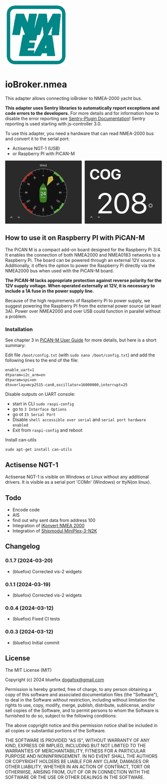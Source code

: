 ![Logo](admin/nmea.png)
# ioBroker.nmea
This adapter allows connecting ioBroker to NMEA-2000 yacht bus.

**This adapter uses Sentry libraries to automatically report exceptions and code errors to the developers.**
For more details and for information how to disable the error reporting see [Sentry-Plugin Documentation](https://github.com/ioBroker/plugin-sentry#plugin-sentry)!
Sentry reporting is used starting with js-controller 3.0.

To use this adapter, you need a hardware that can read NMEA-2000 bus and convert it to the serial port:
- Actisense NGT-1 (USB)
- or Raspberry PI with PiCAN-M

![Widgets](img/widgetExamples.png)

## How to use it on Raspberry PI with PiCAN-M

The PiCAN M is a compact add-on board designed for the Raspberry Pi 3/4.
It enables the connection of both NMEA2000 and NMEA0183 networks to a Raspberry Pi.
The board can be powered through an external 12V source.
Additionally, it offers the option to power the Raspberry Pi directly via the NMEA2000 bus when used with the PiCAN-M board.

**The PiCAN-M lacks appropriate protection against reverse polarity for the 12V supply voltage. When operated externally at 12V, it is necessary to include a 1A fuse in the power supply line.**

Because of the high requirements of Raspberry Pi to power supply, we suggest powering the Raspberry PI from the external power source (at least 3A).
Power over NMEA2000 and over USB could function in parallel without a problem.

### Installation
See chapter 3 in [PiCAN-M User Guide](img/pican-m_UGB_10.pdf) for more details, but here is a short summary:

Edit file `/boot/config.txt` (with `sudo nano /boot/config.txt`) and add the following lines to the end of the file:
```
enable_uart=1
dtparam=i2c_arm=on
dtparam=spi=on
dtoverlay=mcp2515-can0,oscillator=16000000,interrupt=25 
```

Disable outputs on UART console: 
- start in CLI `sudo raspi-config`
- go to `3 Interface Options`
- go ot `I5 Serial Port`
- Disable `shell accessible over serial` and `serial port hardware enabled`
- Exit from `raspi-config` and reboot

Install can-utils
```
sudo apt-get install can-utils
```

## Actisense NGT-1
Actisense NGT-1 is visible on Windows or Linux without any additional drivers. It is visible as a serial port 'COMn' (Windows) or ttyN(on linux).

## Todo
- Encode code
- AIS
- find out why sent data from address 100
- Integration of [iKonvert NMEA 2000](https://digitalyachtamerica.com/product/ikonvert-usb/)
- Integration of [Shipmodul MiniPlex-3-N2K](https://www.shipmodul.com/products.html)

<!--
	### **WORK IN PROGRESS**
-->
## Changelog
### 0.1.7 (2024-03-20)
* (bluefox) Corrected vis-2 widgets

### 0.1.1 (2024-03-19)
* (bluefox) Corrected vis-2 widgets

### 0.0.4 (2024-03-12)
* (bluefox) Fixed CI tests

### 0.0.3 (2024-03-12)
* (bluefox) Initial commit

## License
The MIT License (MIT)

Copyright (c) 2024 bluefox <dogafox@gmail.com>

Permission is hereby granted, free of charge, to any person obtaining a copy
of this software and associated documentation files (the "Software"), to deal
in the Software without restriction, including without limitation the rights
to use, copy, modify, merge, publish, distribute, sublicense, and/or sell
copies of the Software, and to permit persons to whom the Software is
furnished to do so, subject to the following conditions:

The above copyright notice and this permission notice shall be included in
all copies or substantial portions of the Software.

THE SOFTWARE IS PROVIDED "AS IS", WITHOUT WARRANTY OF ANY KIND, EXPRESS OR
IMPLIED, INCLUDING BUT NOT LIMITED TO THE WARRANTIES OF MERCHANTABILITY,
FITNESS FOR A PARTICULAR PURPOSE AND NONINFRINGEMENT. IN NO EVENT SHALL THE
AUTHORS OR COPYRIGHT HOLDERS BE LIABLE FOR ANY CLAIM, DAMAGES OR OTHER
LIABILITY, WHETHER IN AN ACTION OF CONTRACT, TORT OR OTHERWISE, ARISING FROM,
OUT OF OR IN CONNECTION WITH THE SOFTWARE OR THE USE OR OTHER DEALINGS IN
THE SOFTWARE.
